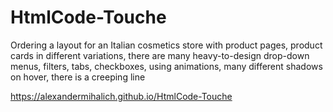 # HtmlCode-Touche

Ordering a layout for an Italian cosmetics store with product pages, product cards in different variations, there are many heavy-to-design drop-down menus, filters, tabs, checkboxes, using animations, many different shadows on hover, there is a creeping line

https://alexandermihalich.github.io/HtmlCode-Touche

